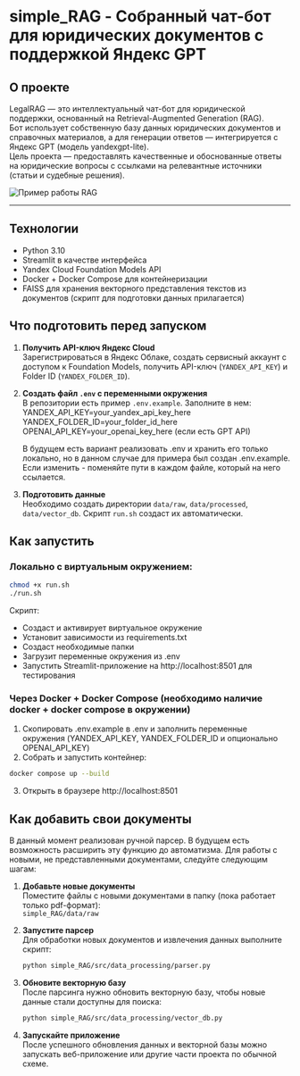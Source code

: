 # simple_RAG - Собранный чат-бот для юридических документов с поддержкой Яндекс GPT

## О проекте
LegalRAG — это интеллектуальный чат-бот для юридической поддержки, основанный на Retrieval-Augmented Generation (RAG).  
Бот использует собственную базу данных юридических документов и справочных материалов, а для генерации ответов — интегрируется с Яндекс GPT (модель yandexgpt-lite).  
Цель проекта — предоставлять качественные и обоснованные ответы на юридические вопросы с ссылками на релевантные источники (статьи и судебные решения).

![Пример работы RAG](src/web/assets/rag_demo.gif)

---

## Технологии

- Python 3.10
- Streamlit в качестве интерфейса
- Yandex Cloud Foundation Models API
- Docker + Docker Compose для контейнеризации
- FAISS для хранения векторного представления текстов из документов (скрипт для подготовки данных прилагается)

## Что подготовить перед запуском

1. **Получить API-ключ Яндекс Cloud**  
   Зарегистрироваться в Яндекс Облаке, создать сервисный аккаунт с доступом к Foundation Models, получить API-ключ (`YANDEX_API_KEY`) и Folder ID (`YANDEX_FOLDER_ID`).

2. **Создать файл `.env` с переменными окружения**  
   В репозитории есть пример `.env.example`. Заполните в нем:
   YANDEX_API_KEY=your_yandex_api_key_here
   YANDEX_FOLDER_ID=your_folder_id_here
   OPENAI_API_KEY=your_openai_key_here (если есть GPT API)
   
   В будущем есть вариант реализовать .env и хранить его только локально, но в данном случае для примера был создан .env.example. Если изменить - поменяйте пути в каждом файле, который на него ссылается.

4. **Подготовить данные**  
   Необходимо создать директории `data/raw`, `data/processed`, `data/vector_db`. Скрипт `run.sh` создаст их автоматически.

## Как запустить
### Локально с виртуальным окружением:
```bash
chmod +x run.sh
./run.sh
```
Скрипт:
- Создаст и активирует виртуальное окружение
- Установит зависимости из requirements.txt
- Создаст необходимые папки
- Загрузит переменные окружения из .env
- Запустить Streamlit-приложение на http://localhost:8501 для тестирования

### Через Docker + Docker Compose (необходимо наличие docker + docker compose в окружении)
1. Скопировать .env.example в .env и заполнить переменные окружения (YANDEX_API_KEY, YANDEX_FOLDER_ID и опционально OPENAI_API_KEY)
2. Собрать и запустить контейнер:
```bash
docker compose up --build
```
3. Открыть в браузере http://localhost:8501

## Как добавить свои документы
В данный момент реализован ручной парсер. В будущем есть возможность расширить эту функцию до автоматизма.
Для работы с новыми, не представленными документами, следуйте следующим шагам:
1. **Добавьте новые документы**  
   Поместите файлы с новыми документами в папку (пока работает только pdf-формат):  
   `simple_RAG/data/raw`

2. **Запустите парсер**  
   Для обработки новых документов и извлечения данных выполните скрипт:  
   ```bash
   python simple_RAG/src/data_processing/parser.py
   ```
3. **Обновите векторную базу**  
   После парсинга нужно обновить векторную базу, чтобы новые данные стали доступны для поиска:
   ```bash
   python simple_RAG/src/data_processing/vector_db.py
   ```
4. **Запускайте приложение**  
   После успешного обновления данных и векторной базы можно запускать веб-приложение или другие части проекта по обычной схеме.
   
